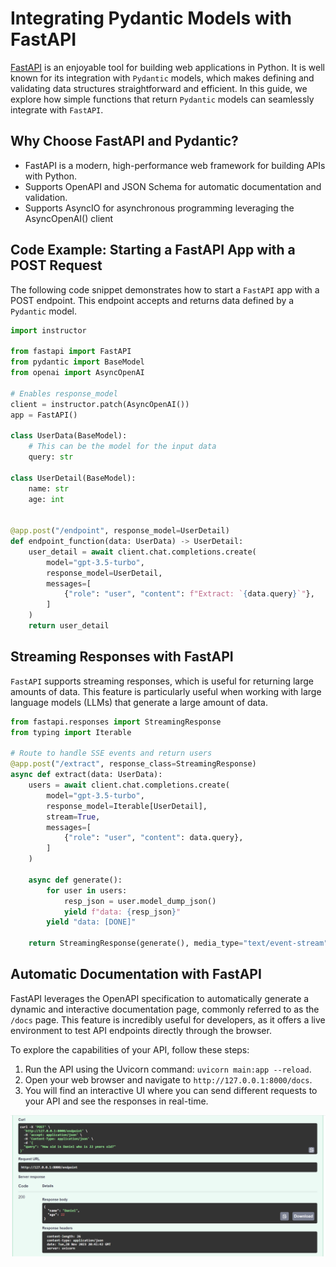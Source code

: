 # Integrating Pydantic Models with FastAPI

[FastAPI](https://fastapi.tiangolo.com/) is an enjoyable tool for building web applications in Python. It is well known for its integration with `Pydantic` models, which makes defining and validating data structures straightforward and efficient. In this guide, we explore how simple functions that return `Pydantic` models can seamlessly integrate with `FastAPI`.

## Why Choose FastAPI and Pydantic?

- FastAPI is a modern, high-performance web framework for building APIs with Python.
- Supports OpenAPI and JSON Schema for automatic documentation and validation.
- Supports AsyncIO for asynchronous programming leveraging the AsyncOpenAI() client

## Code Example: Starting a FastAPI App with a POST Request

The following code snippet demonstrates how to start a `FastAPI` app with a POST endpoint. This endpoint accepts and returns data defined by a `Pydantic` model.

```python
import instructor

from fastapi import FastAPI
from pydantic import BaseModel
from openai import AsyncOpenAI

# Enables response_model
client = instructor.patch(AsyncOpenAI())
app = FastAPI()

class UserData(BaseModel):
    # This can be the model for the input data
    query: str

class UserDetail(BaseModel):
    name: str
    age: int


@app.post("/endpoint", response_model=UserDetail)
def endpoint_function(data: UserData) -> UserDetail:
    user_detail = await client.chat.completions.create(
        model="gpt-3.5-turbo",
        response_model=UserDetail,
        messages=[
            {"role": "user", "content": f"Extract: `{data.query}`"},
        ]
    )
    return user_detail
```

## Streaming Responses with FastAPI

`FastAPI` supports streaming responses, which is useful for returning large amounts of data. This feature is particularly useful when working with large language models (LLMs) that generate a large amount of data.

```python hl_lines="6-7"
from fastapi.responses import StreamingResponse
from typing import Iterable

# Route to handle SSE events and return users
@app.post("/extract", response_class=StreamingResponse)
async def extract(data: UserData):
    users = await client.chat.completions.create(
        model="gpt-3.5-turbo",
        response_model=Iterable[UserDetail],
        stream=True,
        messages=[
            {"role": "user", "content": data.query},
        ]
    )

    async def generate():
        for user in users:
            resp_json = user.model_dump_json()
            yield f"data: {resp_json}"
        yield "data: [DONE]"

    return StreamingResponse(generate(), media_type="text/event-stream")
```

## Automatic Documentation with FastAPI

FastAPI leverages the OpenAPI specification to automatically generate a dynamic and interactive documentation page, commonly referred to as the `/docs` page. This feature is incredibly useful for developers, as it offers a live environment to test API endpoints directly through the browser.

To explore the capabilities of your API, follow these steps:

1. Run the API using the Uvicorn command: `uvicorn main:app --reload`.
2. Open your web browser and navigate to `http://127.0.0.1:8000/docs`.
3. You will find an interactive UI where you can send different requests to your API and see the responses in real-time.

![Screenshot of FastAPI /docs page](response.png)
